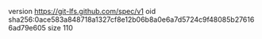 version https://git-lfs.github.com/spec/v1
oid sha256:0ace583a848718a1327cf8e12b06b8a0e6a7d5724c9f48085b276166ad79e605
size 110
